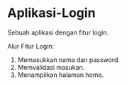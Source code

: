# Aplikasi-Login
Sebuah aplikasi dengan fitur login.

Alur Fitur Login:
1. Memasukkan nama dan password.
2. Memvalidasi masukan.
3. Menampilkan halaman home.
